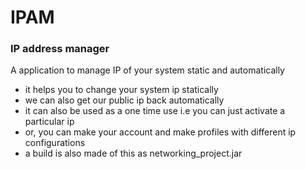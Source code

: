 # IPAM
### IP address manager
A application to manage IP of your system static and automatically

+ it helps you to change your system ip statically
+ we can also get our public ip back automatically
+ it can also be used as a one time use i.e you can just activate a particular ip
+ or, you can make your account and make profiles with different ip configurations
+ a build is also made of this as networking_project.jar
